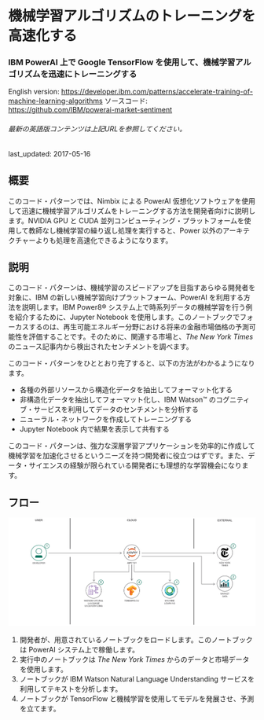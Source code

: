 # 機械学習アルゴリズムのトレーニングを高速化する

### IBM PowerAI 上で Google TensorFlow を使用して、機械学習アルゴリズムを迅速にトレーニングする

English version: https://developer.ibm.com/patterns/accelerate-training-of-machine-learning-algorithms
ソースコード: https://github.com/IBM/powerai-market-sentiment

###### 最新の英語版コンテンツは上記URLを参照してください。
last_updated: 2017-05-16

 ## 概要

このコード・パターンでは、Nimbix による PowerAI 仮想化ソフトウェアを使用して迅速に機械学習アルゴリズムをトレーニングする方法を開発者向けに説明します。NVIDIA GPU と CUDA 並列コンピューティング・プラットフォームを使用して教師なし機械学習の繰り返し処理を実行すると、Power 以外のアーキテクチャーよりも処理を高速化できるようになります。

## 説明

このコード・パターンは、機械学習のスピードアップを目指すあらゆる開発者を対象に、IBM の新しい機械学習向けプラットフォーム、PowerAI を利用する方法を説明します。IBM Power8&reg; システム上で時系列データの機械学習を行う例を紹介するために、Jupyter Notebook を使用します。このノートブックでフォーカスするのは、再生可能エネルギー分野における将来の金融市場価格の予測可能性を評価することです。そのために、関連する市場と、*The New York Times* のニュース記事内から検出されたセンチメントを調べます。

このコード・パターンをひととおり完了すると、以下の方法がわかるようになります。

* 各種の外部リソースから構造化データを抽出してフォーマット化する
* 非構造化データを抽出してフォーマット化し、IBM Watson&trade; のコグニティブ・サービスを利用してデータのセンチメントを分析する
* ニューラル・ネットワークを作成してトレーニングする
* Jupyter Notebook 内で結果を表示して共有する

このコード・パターンは、強力な深層学習アプリケーションを効率的に作成して機械学習を加速化させるというニーズを持つ開発者に役立つはずです。また、データ・サイエンスの経験が限られている開発者にも理想的な学習機会になります。

## フロー

![フロー](./images/tensorflow-arch.png)

1. 開発者が、用意されているノートブックをロードします。このノートブックは PowerAI システム上で稼働します。
2. 実行中のノートブックは *The New York Times* からのデータと市場データを使用します。
3. ノートブックが IBM Watson Natural Language Understanding サービスを利用してテキストを分析します。
4. ノートブックが TensorFlow と機械学習を使用してモデルを発展させ、予測を立てます。
